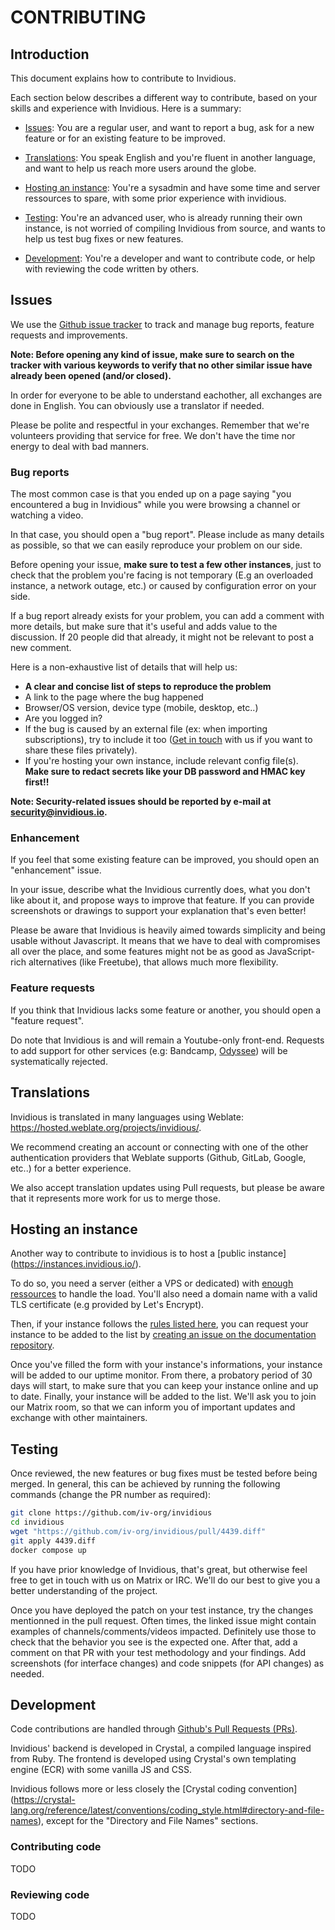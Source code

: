 # CONTRIBUTING

## Introduction

This document explains how to contribute to Invidious.

Each section below describes a different way to contribute, based on your skills and experience
with Invidious. Here is a summary:

* [Issues](#issues): You are a regular user, and want to report a bug, ask for a new feature or for
  an existing feature to be improved.

* [Translations](#translations): You speak English and you're fluent in another language, and want
  to help us reach more users around the globe.

* [Hosting an instance](#hosting-an-instance): You're a sysadmin and have some time and server
  ressources to spare, with some prior experience with invidious.

* [Testing](#testing): You're an advanced user, who is already running their own instance, is not
  worried of compiling Invidious from source, and wants to help us test bug fixes or new features.

* [Development](#development): You're a developer and want to contribute code, or help with
  reviewing the code written by others.



## Issues

We use the [Github issue tracker](https://github.com/iv-org/invidious/issues) to track and manage
bug reports, feature requests and improvements.

**Note: Before opening any kind of issue, make sure to search on the tracker
with various keywords to verify that no other similar issue have already been
opened (and/or closed).**

In order for everyone to be able to understand eachother, all exchanges are done in English.
You can obviously use a translator if needed.

Please be polite and respectful in your exchanges. Remember that we're volunteers providing that
service for free. We don't have the time nor energy to deal with bad manners.


### Bug reports

The most common case is that you ended up on a page saying "you encountered a
bug in Invidious" while you were browsing a channel or watching a video.

In that case, you should open a "bug report". Please include as many details as possible, so
that we can easily reproduce your problem on our side.

Before opening your issue, **make sure to test a few other instances**, just to check that the
problem you're facing is not temporary (E.g an overloaded instance, a network outage, etc.) or
caused by configuration error on your side.

If a bug report already exists for your problem, you can add a comment with more details, but make
sure that it's useful and adds value to the discussion. If 20 people did that already, it might not
be relevant to post a new comment.

Here is a non-exhaustive list of details that will help us:

  * **A clear and concise list of steps to reproduce the problem**
  * A link to the page where the bug happened
  * Browser/OS version, device type (mobile, desktop, etc..)
  * Are you logged in?
  * If the bug is caused by an external file (ex: when importing subscriptions), try to include
    it too ([Get in touch](https://invidious.io/contact/) with us if you want to share these files privately).
  * If you're hosting your own instance, include relevant config file(s).\
    **Make sure to redact secrets like your DB password and HMAC key first!!**


**Note: Security-related issues should be reported by e-mail at
[security@invidious.io](mailto:security@invidious.io).**


### Enhancement

If you feel that some existing feature can be improved, you should open an "enhancement" issue.

In your issue, describe what the Invidious currently does, what you don't like about it, and propose
ways to improve that feature. If you can provide screenshots or drawings to support your explanation
that's even better!

Please be aware that Invidious is heavily aimed towards simplicity and being usable without
Javascript. It means that we have to deal with compromises all over the place, and some features
might not be as good as JavaScript-rich alternatives (like Freetube), that allows much more
flexibility.


### Feature requests

If you think that Invidious lacks some feature or another, you should open a "feature request".

Do note that Invidious is and will remain a Youtube-only front-end. Requests to add support for
other services (e.g: Bandcamp, [Odyssee](https://github.com/iv-org/invidious/issues/3022)) will be
systematically rejected.



## Translations

Invidious is translated in many languages using Weblate:
https://hosted.weblate.org/projects/invidious/.

We recommend creating an account or connecting with one of the other authentication providers that
Weblate supports (Github, GitLab, Google, etc..) for a better experience.

We also accept translation updates using Pull requests, but please be aware that it represents more
work for us to merge those.



## Hosting an instance

Another way to contribute to invidious is to host a [public instance]
(https://instances.invidious.io/).

To do so, you need a server (either a VPS or dedicated) with
[enough ressources](https://docs.invidious.io/installation/#hardware-requirements) to handle the
load. You'll also need a domain name with a valid TLS certificate (e.g provided by Let's Encrypt).

Then, if your instance follows the
[rules listed here](https://docs.invidious.io/instances/#rules-to-have-your-instance-in-this-list),
you can request your instance to be added to the list by
[creating an issue on the documentation repository](https://github.com/iv-org/documentation/issues).

Once you've filled the form with your instance's informations, your instance will be added to our
uptime monitor. From there, a probatory period of 30 days will start, to make sure that you can
keep your instance online and up to date. Finally, your instance will be added to the list. We'll
ask you to join our Matrix room, so that we can inform you of important updates and exchange with
other maintainers.



## Testing

Once reviewed, the new features or bug fixes must be tested before being merged. In general, this
can be achieved by running the following commands (change the PR number as required):
```bash
git clone https://github.com/iv-org/invidious
cd invidious
wget "https://github.com/iv-org/invidious/pull/4439.diff"
git apply 4439.diff
docker compose up
```

If you have prior knowledge of Invidious, that's great, but otherwise feel free to get in touch
with us on Matrix or IRC. We'll do our best to give you a better understanding of the project.

Once you have deployed the patch on your test instance, try the changes mentionned in the pull
request. Often times, the linked issue might contain examples of channels/comments/videos impacted.
Definitely use those to check that the behavior you see is the expected one. After that, add a
comment on that PR with your test methodology and your findings. Add screenshots (for interface
changes) and code snippets (for API changes) as needed.



## Development

Code contributions are handled through
[Github's Pull Requests (PRs)](https://github.com/iv-org/invidious/pulls).

Invidious' backend is developed in Crystal, a compiled language inspired from Ruby. The frontend
is developed using Crystal's own templating engine (ECR) with some vanilla JS and CSS.

Invidious follows more or less closely the [Crystal coding convention]
(https://crystal-lang.org/reference/latest/conventions/coding_style.html#directory-and-file-names),
except for the "Directory and File Names" sections.


### Contributing code

TODO


### Reviewing code

TODO
